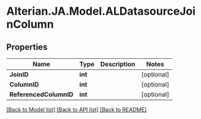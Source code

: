 # Alterian.JA.Model.ALDatasourceJoinColumn

## Properties

Name | Type | Description | Notes
------------ | ------------- | ------------- | -------------
**JoinID** | **int** |  | [optional] 
**ColumnID** | **int** |  | [optional] 
**ReferencedColumnID** | **int** |  | [optional] 

[[Back to Model list]](../README.md#documentation-for-models) [[Back to API list]](../README.md#documentation-for-api-endpoints) [[Back to README]](../README.md)


